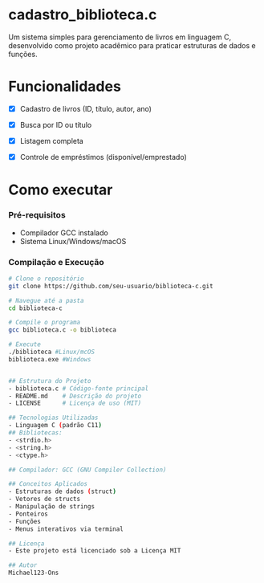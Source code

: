 # cadastro_biblioteca.c

Um sistema simples para gerenciamento de livros em linguagem C, desenvolvido como projeto acadêmico para praticar estruturas de dados e funções.

# Funcionalidades
- [x] Cadastro de livros (ID, título, autor, ano)
- [x] Busca por ID ou título
- [x] Listagem completa
- [x] Controle de empréstimos (disponível/emprestado)


# Como executar 
### Pré-requisitos
- Compilador GCC instalado
- Sistema Linux/Windows/macOS

### Compilação e Execução
```bash
# Clone o repositório
git clone https://github.com/seu-usuario/biblioteca-c.git

# Navegue até a pasta
cd biblioteca-c

# Compile o programa 
gcc biblioteca.c -o biblioteca

# Execute 
./biblioteca #Linux/mcOS
biblioteca.exe #Windows


## Estrutura do Projeto
- biblioteca.c # Código-fonte principal
- README.md    # Descrição do projeto
- LICENSE      # Licença de uso (MIT)

## Tecnologias Utilizadas
- Linguagem C (padrão C11)
## Bibliotecas:
- <strdio.h>
- <string.h>
- <ctype.h>

## Compilador: GCC (GNU Compiler Collection)

## Conceitos Aplicados
- Estruturas de dados (struct)
- Vetores de structs
- Manipulação de strings
- Ponteiros
- Funções
- Menus interativos via terminal

## Licença
- Este projeto está licenciado sob a Licença MIT

## Autor
Michael123-Ons